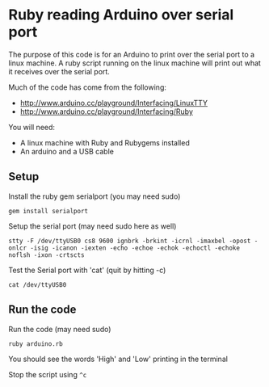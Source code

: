 Ruby reading Arduino over serial port
=====================================

The purpose of this code is for an Arduino to print over the 
serial port to a linux machine. A ruby script running on the
linux machine will print out what it receives over the serial
port.

Much of the code has come from the following:

* http://www.arduino.cc/playground/Interfacing/LinuxTTY
* http://www.arduino.cc/playground/Interfacing/Ruby

You will need:

* A linux machine with Ruby and Rubygems installed
* An arduino and a USB cable

Setup
-----

Install the ruby gem serialport (you may need sudo)

	gem install serialport

Setup the serial port (may need sudo here as well)
	
	stty -F /dev/ttyUSB0 cs8 9600 ignbrk -brkint -icrnl -imaxbel -opost -onlcr -isig -icanon -iexten -echo -echoe -echok -echoctl -echoke noflsh -ixon -crtscts

Test the Serial port with 'cat' (quit by hitting <ctrl>-c)
	
	cat /dev/ttyUSB0

Run the code
------------

Run the code (may need sudo)

	ruby arduino.rb

You should see the words 'High' and 'Low' printing in the terminal

Stop the script using `^c`
